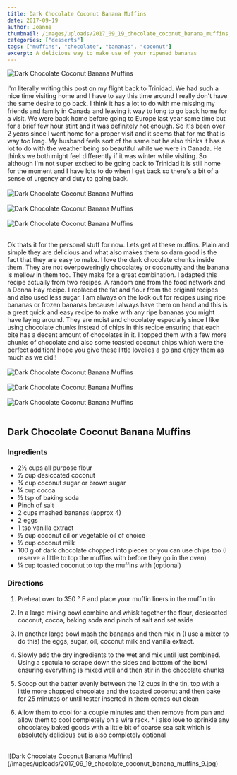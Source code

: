 ```yaml
---
title: Dark Chocolate Coconut Banana Muffins
date: 2017-09-19
author: Joanne
thumbnail: /images/uploads/2017_09_19_chocolate_coconut_banana_muffins_1.jpg
categories: ["desserts"]
tags: ["muffins", "chocolate", "bananas", "coconut"]
excerpt: A delicious way to make use of your ripened bananas
---
```


![Dark Chocolate Coconut Banana Muffins](/images/uploads/2017_09_19_chocolate_coconut_banana_muffins_2.jpg)
<br>
<br>
I'm literally writing this post on my flight back to Trinidad. We had such a nice time visiting home and I have to say this time around I really don't have the same desire to go back. I think it has a lot to do with me missing my friends and family in Canada and leaving it way to long to go back home for a visit. We were back home before going to Europe last year same time but for a brief few hour stint and it was definitely not enough. So it's been over 2 years since I went home for a proper visit and it seems that for me that is way too long. My husband feels sort of the same but he also thinks it has a lot to do with the weather being so beautiful while we were in Canada.  He thinks we both might feel differently if it was winter while visiting. So although I'm not super excited to be going back to Trinidad it is still home for the moment and I have lots to do when I get back so there's a bit of a sense of urgency and duty to going back.
<br>
<br>
![Dark Chocolate Coconut Banana Muffins](/images/uploads/2017_09_19_chocolate_coconut_banana_muffins_3.jpg)
<br>
<br>
![Dark Chocolate Coconut Banana Muffins](/images/uploads/2017_09_19_chocolate_coconut_banana_muffins_4.jpg)
<br>
<br>
![Dark Chocolate Coconut Banana Muffins](/images/uploads/2017_09_19_chocolate_coconut_banana_muffins_5.jpg)
<br>
<br>

Ok thats it for the personal stuff for now. Lets get at these muffins.  Plain and simple they are delicious and what also makes them so darn good is the fact that they are easy to make. I love the dark chocolate chunks inside them. They are not overpoweringly chocolatey or coconutty and the banana is mellow in them too. They make for a great combination. I adapted this recipe actually from two recipes. A random one from the food network and a Donna Hay recipe. I replaced the fat and flour from the original recipes and also used less sugar.  I am always on the look out for recipes using ripe bananas or frozen bananas because I always have them on hand and this is a great quick and easy recipe to make with any ripe bananas you might have laying around. They are moist and chocolatey especially since I like using chocolate chunks instead of chips in this recipe ensuring that each bite has a decent amount of chocolates in it. I topped them with a few more chunks of chocolate and also some toasted coconut chips which were the perfect addition! Hope you give these little lovelies a go and enjoy them as much as we did!!
<br>
<br>
![Dark Chocolate Coconut Banana Muffins](/images/uploads/2017_09_19_chocolate_coconut_banana_muffins_6.jpg)
<br>
<br>
![Dark Chocolate Coconut Banana Muffins](/images/uploads/2017_09_19_chocolate_coconut_banana_muffins_7.jpg)
<br>
<br>![Dark Chocolate Coconut Banana Muffins](/images/uploads/2017_09_19_chocolate_coconut_banana_muffins_8.jpg)
<br>
<br>

## Dark Chocolate Coconut Banana Muffins

### Ingredients

* 2&frac12; cups all purpose flour
* &frac12; cup desiccated coconut
* &frac34; cup coconut sugar or brown sugar
* &frac14; cup cocoa
* &frac12; tsp of baking soda
* Pinch of salt
* 2 cups mashed bananas (approx 4)
* 2 eggs
* 1 tsp vanilla extract
* &frac12; cup coconut oil or vegetable oil of choice
* &frac12; cup coconut milk
* 100 g of dark chocolate chopped into pieces or you can use chips too (I reserve a little to top the muffins with before they go in the oven)
* &frac14; cup toasted coconut to top the muffins with (optional)

### Directions

1. Preheat over to 350 &deg; F and place your muffin liners in the muffin tin

1. In a large mixing bowl combine and whisk together the flour, desiccated coconut, cocoa, baking soda and pinch of salt and set aside

1. In another large bowl mash the bananas and then mix in (I use a mixer to do this) the eggs, sugar, oil, coconut milk and vanilla extract.

1. Slowly add the dry ingredients to the wet and mix until just combined. Using a spatula to scrape down the sides and bottom of the bowl ensuring everything is mixed well and then stir in the chocolate chunks

1. Scoop out the batter evenly between the 12 cups in the tin, top with a little more chopped chocolate and the toasted coconut and then bake for 25 minutes or until tester inserted in them comes out clean

1. Allow them to cool for a couple minutes and then remove from pan and allow them to cool completely on a wire rack.
&#42; i also love to sprinkle any chocolatey baked goods with a little bit of coarse sea salt which is absolutely delicious but is also completely optional

<br>
![Dark Chocolate Coconut Banana Muffins](/images/uploads/2017_09_19_chocolate_coconut_banana_muffins_9.jpg)

